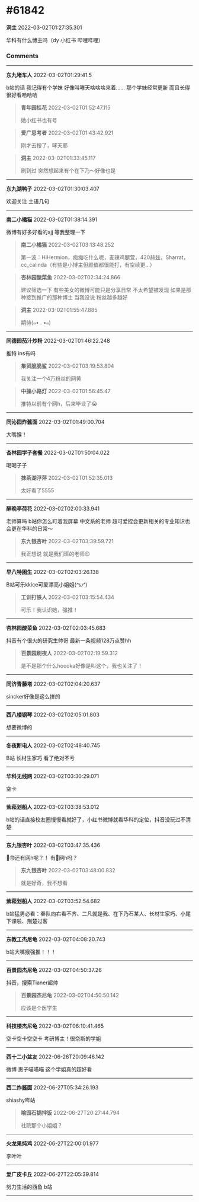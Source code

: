 # #61842

**洞主** 2022-03-02T01:27:35.301

华科有什么博主吗（dy 小红书 哔哩哔哩）

### Comments

---

**东九堵车人** 2022-03-02T01:29:41.5

b站的话 我记得有个学妹 好像叫哮天啥啥啥来着…… 那个学妹经常更新 而且长得很好看哈哈哈

> **青年园桂花** 2022-03-02T01:52:47.115
> 
> 她小红书也有号


> **爱广思考者** 2022-03-02T01:43:42.921
> 
> 刚才去搜了，哮天耶


> **洞主** 2022-03-02T01:33:45.117
> 
> 刷到过 突然想起来有个在下乃～好像也是


---

**东九湖鸭子** 2022-03-02T01:30:03.407

欢迎关注 土语几句

---

**南二小橘猫** 2022-03-02T01:38:14.391

微博有好多好看的xjj 等我整理一下

> **南二小橘猫** 2022-03-02T03:13:48.252
> 
> 第一波：HiHermion，痴痴吃什么呢，麦辣鸡腿萱，420赫兹，Sharrat，cc_calinda（有些是小博主但颜值都很能打，有空续更…）


> **杏林园酸菜鱼** 2022-03-02T02:34:24.866
> 
> 建议筛选一下 有些美女的微博可能只是分享日常 不太希望被发现 如果是那种接到推广的那种博主 当我没说 粉丝越多越好


> **洞主** 2022-03-02T01:55:47.885
> 
> 期待(๑• . •๑)


---

**同德园茄汁炒粉** 2022-03-02T01:46:22.248

推特 ins有吗

> **集贸脆脆鲨** 2022-03-02T03:19:53.804
> 
> 我关注一个4万粉丝的网黄


> **中操小路灯** 2022-03-02T01:56:45.47
> 
> 推特以前有个网h，后来毕业了😭


---

**同沁园炸酱面** 2022-03-02T01:49:00.704

大嘴猴！

---

**杏林园学子套餐** 2022-03-02T01:50:04.022

喝喝子子

> **抹茶湖浮萍** 2022-03-02T01:52:35.013
> 
> 太好看了5555


---

**醉晚亭荷花** 2022-03-02T02:00:33.941

老师算吗 b站你怎么盯着我屏幕 中文系的老师 超可爱捏会更新相关的专业知识也会更在华科的日常～

> **东九银杏叶** 2022-03-02T03:39:59.721
> 
> 我正想说 就是我们班的老师😍


---

**早八特困生** 2022-03-02T02:03:26.138

B站可乐kkice可爱漂亮小姐姐(*^ω^*)

> **工训打铁人** 2022-03-02T03:15:54.434
> 
> 可乐！我认识她，强推！


---

**杏林园酸菜鱼** 2022-03-02T02:03:45.683

抖音有个很火的研究生帅哥 最新一条视频128万点赞hh

> **百景园刷夜人** 2022-03-02T02:19:59.312
> 
> 是不是那个什么hoooka好像是叫这个，我也关注了！


---

**同济青藤塔** 2022-03-02T02:04:20.637

sincker好像是这么拼的

---

**西八楼钢琴** 2022-03-02T02:05:01.803

想要微博的

---

**冬夜断电人** 2022-03-02T02:48:40.745

B站 长材生家巧 看了绝对不亏

---

**华科无线网** 2022-03-02T03:30:29.071

空卡

---

**紫菘划船人** 2022-03-02T03:38:53.012

b站的话直接校友圈慢慢看就好了，小红书微博就看华科的定位，抖音没玩过不清楚

---

**东九银杏叶** 2022-03-02T03:47:35.436

🌸🉑️还有网h呢？！ 有🌈网h吗？

> **东九银杏叶** 2022-03-02T03:48:00.832
> 
> 就是好奇，我不想看


---

**紫菘划船人** 2022-03-02T03:52:54.682

b站猛男必看：秦队向右看不齐、二凡就是我、在下乃石某人、长材生家巧、小尾下课啦、荆楚过客

---

**东教工杰尼龟** 2022-03-02T04:08:20.743

b站大嘴猴强推！！！

---

**百景园杰尼龟** 2022-03-02T04:50:37.26

抖音，搜索Tianer超帅

> **百景园杰尼龟** 2022-03-02T04:50:50.142
> 
> 应该是个医学生


---

**科技楼杰尼龟** 2022-03-02T06:10:41.465

空卡空卡空空卡 考研博主！很奈斯的学姐

---

**西十二小盆友** 2022-06-26T20:09:46.142

微博 惠子喵喵喵 这个学姐真的超好看

---

**西二炸酱面** 2022-06-27T05:34:26.193

shiashy哔站

> **喻园石锅拌饭** 2022-06-27T20:27:44.794
> 
> 社院那个小姐姐？


---

**火龙果炖鸡** 2022-06-27T22:00:01.977

李叶叶

---

**爱广皮卡丘** 2022-06-27T22:05:39.814

努力生活的西鱼  b站

---

